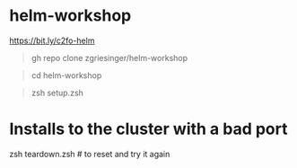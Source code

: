 # helm-workshop

https://bit.ly/c2fo-helm

> gh repo clone zgriesinger/helm-workshop

> cd helm-workshop

> zsh setup.zsh

# Installs to the cluster with a bad port
zsh teardown.zsh # to reset and try it again

